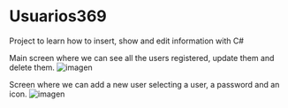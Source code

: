 # Usuarios369
Project to learn how to insert, show and edit information with C#

Main screen where we can see all the users registered, update them and delete them.
![imagen](https://github.com/vivianmunguia/Usuarios369/assets/15255979/1f1a6bc7-6ed3-4e73-ad07-fdad0579ae80)

Screen where we can add a new user selecting a user, a password and an icon.
![imagen](https://github.com/vivianmunguia/Usuarios369/assets/15255979/1cd7eb9d-e5a7-4096-996a-6305261ab748)
